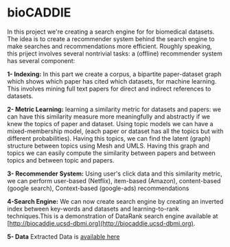bioCADDIE
=========
In this project we're creating a search engine for for biomedical datasets. The idea is to create a recommender system behind the search engine to make searches and recommendations more efficient. Roughly speaking, this priject involves several nontrivial tasks:
 a (offline) recommender system has several component:

**1- Indexing:** In this part we create a corpus, a bipartite paper-dataset graph which shows which paper has cited which datasets, for machine learning. This involves mining full text papers for direct and indirect references to datasets.  

**2- Metric Learning:** learning a similarity metric for datasets and papers: we can have this similarity measure more meaningfully and abstractly if we knew the topics of paper and dataset. Using topic models we can have a mixed-membership model, (each paper or dataset has all the topics but with different probabilities). Having this topics, we can find the latent (graph) structure  between topics using Mesh and UMLS. Having this graph and topics we can easily compute the similarity between papers and between topics and between topic and papers.

**3- Recommender System:** Using user's click data and this similarity metric, we can perform user-based (Netflix), item-based (Amazon), content-based (google search),  Context-based (google-ads) recommendations

**4-Search Engine:** We can now create search engine by creating an inverted index between key-words and datasets and learning-to-rank techniques.This is a demonstration of DataRank search engine available at [http://biocaddie.ucsd-dbmi.org](http://biocaddie.ucsd-dbmi.org).

**5- Data** Extracted Data is [available here](https://drive.google.com/open?id=0B8q-OXoeVdN3bDJLNnlDVWpJMGM)